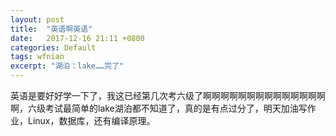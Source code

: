```yaml
---
layout: post
title:  "英语啊英语"
date:   2017-12-16 21:11 +0800
categories: Default
tags: wfnian
excerpt: "湖泊：lake……完了"
---
```


英语是要好好学一下了，我这已经第几次考六级了啊啊啊啊啊啊啊啊啊啊啊啊啊啊啊，六级考试最简单的lake湖泊都不知道了，真的是有点过分了，明天加油写作业，Linux，数据库，还有编译原理。